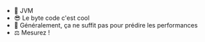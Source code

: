 
* 💎 JVM 
* 😎 Le byte code c'est cool 
* 🔮 Généralement, ça ne suffit pas pour prédire les performances
* ⚖️ Mesurez !

